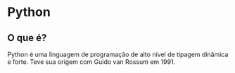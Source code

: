 # Python
## O que é?
Python é uma linguagem de programação de alto nível de tipagem dinâmica e forte. Teve sua origem com Guido van Rossum em 1991.
